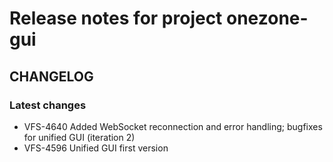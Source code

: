 # Release notes for project onezone-gui


CHANGELOG
---------

### Latest changes

* VFS-4640 Added WebSocket reconnection and error handling; bugfixes for unified GUI (iteration 2)
* VFS-4596 Unified GUI first version
